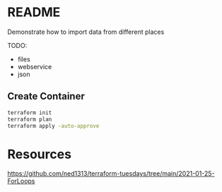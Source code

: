 # README
Demonstrate how to import data from different places

TODO:
* files
* webservice
* json 

## Create Container
```sh
terraform init
terraform plan
terraform apply -auto-approve
```



# Resources 
https://github.com/ned1313/terraform-tuesdays/tree/main/2021-01-25-ForLoops